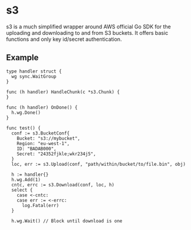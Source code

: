 # s3

s3 is a much simplified wrapper around AWS official Go SDK for the uploading and downloading to and from S3 buckets. It offers basic functions and only key id/secret authentication.

## Example

```
type handler struct {
  wg sync.WaitGroup
}

func (h handler) HandleChunk(c *s3.Chunk) {
}

func (h handler) OnDone() {
  h.wg.Done()
}

func test() {
  conf := s3.BucketConf{
    Bucket: "s3://mybucket",
    Region: "eu-west-1",
    ID: "BADAB000",
    Secret: "24352fjkle;wkr234j5",
  }
  loc, err := s3.Upload(conf, "path/within/bucket/to/file.bin", obj)

  h := handler{}
  h.wg.Add(1)
  cntc, errc := s3.Download(conf, loc, h)
  select {
    case <-cntc:
	case err := <-errc:
	  log.Fatal(err)
  }

  h.wg.Wait() // Block until download is one

```

